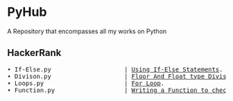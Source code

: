 # PyHub
A Repository that encompasses all my works on Python
## HackerRank
<pre>
• If-Else.py                    | <a href="https://www.hackerrank.com/challenges/py-if-else/problem">Using If-Else Statements</a>.
• Divison.py                    | <a href="https://www.hackerrank.com/challenges/python-division/problem">Floor And Float type Division</a>.
• Loops.py                      | <a href="https://www.hackerrank.com/challenges/python-loops/problem">For Loop</a>.
• Function.py                   | <a href="https://www.hackerrank.com/challenges/write-a-function/problem">Writing a Function to check if Leap Year</a>.
</pre>